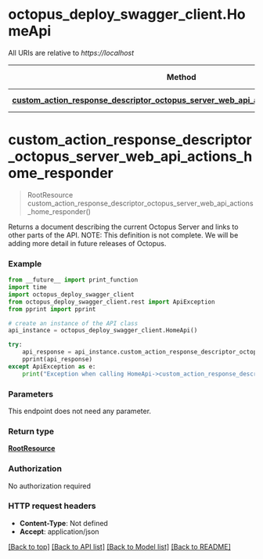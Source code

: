 # octopus_deploy_swagger_client.HomeApi

All URIs are relative to *https://localhost*

Method | HTTP request | Description
------------- | ------------- | -------------
[**custom_action_response_descriptor_octopus_server_web_api_actions_home_responder**](HomeApi.md#custom_action_response_descriptor_octopus_server_web_api_actions_home_responder) | **GET** /api | 


# **custom_action_response_descriptor_octopus_server_web_api_actions_home_responder**
> RootResource custom_action_response_descriptor_octopus_server_web_api_actions_home_responder()



Returns a document describing the current Octopus Server and links to other parts of the API.  NOTE: This definition is not complete. We will be adding more detail in future releases of Octopus.

### Example
```python
from __future__ import print_function
import time
import octopus_deploy_swagger_client
from octopus_deploy_swagger_client.rest import ApiException
from pprint import pprint

# create an instance of the API class
api_instance = octopus_deploy_swagger_client.HomeApi()

try:
    api_response = api_instance.custom_action_response_descriptor_octopus_server_web_api_actions_home_responder()
    pprint(api_response)
except ApiException as e:
    print("Exception when calling HomeApi->custom_action_response_descriptor_octopus_server_web_api_actions_home_responder: %s\n" % e)
```

### Parameters
This endpoint does not need any parameter.

### Return type

[**RootResource**](RootResource.md)

### Authorization

No authorization required

### HTTP request headers

 - **Content-Type**: Not defined
 - **Accept**: application/json

[[Back to top]](#) [[Back to API list]](../README.md#documentation-for-api-endpoints) [[Back to Model list]](../README.md#documentation-for-models) [[Back to README]](../README.md)

